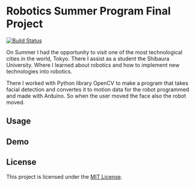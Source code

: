 # Robotics Summer Program Final Project

[![Build Status](https://travis-ci.org/Vizard16/repo.svg?branch=master)](https://travis-ci.org/Vizard16/repo)

On Summer I had the opportunity to visit one of the most technological cities in the world, Tokyo. There I assist as a student the Shibaura University. Where I learned about robotics and how to implement new technologies into robotics. 

There I worked with Python library OpenCV to make a program that takes facial detection and convertes it to motion data for the robot programmed and made with Arduino. So when the user moved the face also the robot moved. 


## Usage



## Demo


## License

This project is licensed under the [MIT License](LICENSE).